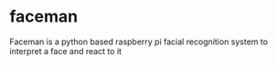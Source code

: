 # faceman
Faceman is a python based raspberry pi facial recognition system to interpret a face and react to it
